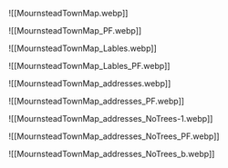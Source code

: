 ![[MournsteadTownMap.webp]]

![[MournsteadTownMap_PF.webp]]

![[MournsteadTownMap_Lables.webp]]

![[MournsteadTownMap_Lables_PF.webp]]

![[MournsteadTownMap_addresses.webp]]

![[MournsteadTownMap_addresses_PF.webp]]

![[MournsteadTownMap_addresses_NoTrees-1.webp]]

![[MournsteadTownMap_addresses_NoTrees_PF.webp]]

![[MournsteadTownMap_addresses_NoTrees_b.webp]]